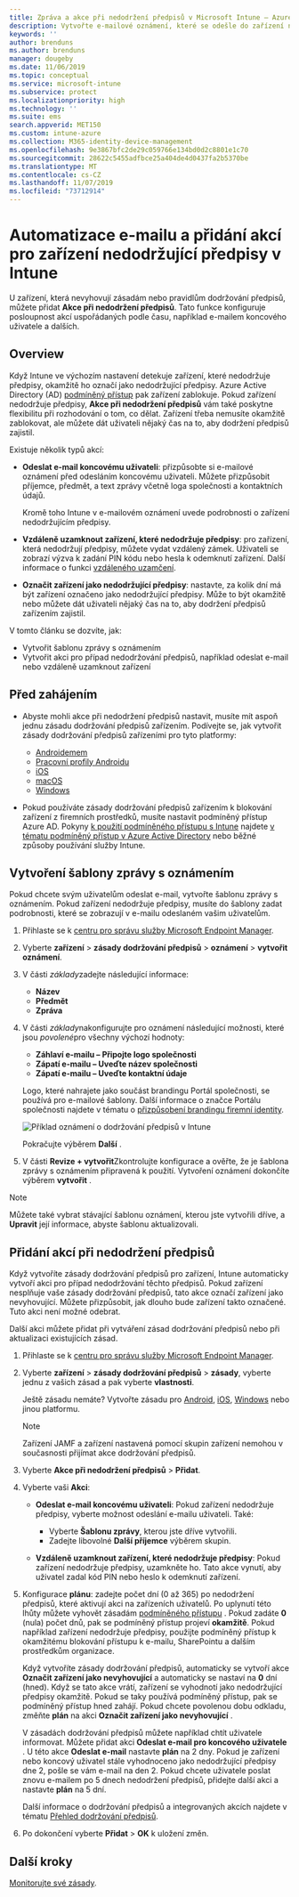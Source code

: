 ```yaml
---
title: Zpráva a akce při nedodržení předpisů v Microsoft Intune – Azure | Microsoft Docs
description: Vytvořte e-mailové oznámení, které se odešle do zařízení nedodržujícího předpisy. Přidejte akce, které se provedou, když je zařízení označeno jako nedodržující předpisy. Můžete třeba přidat období odkladu, během kterého musí uživatel dodržení předpisů zajistit, nebo vytvořit plán k zablokování přístupu, dokud zařízení nebude předpisy dodržovat. Použijte k tomu Microsoft Intune v Azure.
keywords: ''
author: brenduns
ms.author: brenduns
manager: dougeby
ms.date: 11/06/2019
ms.topic: conceptual
ms.service: microsoft-intune
ms.subservice: protect
ms.localizationpriority: high
ms.technology: ''
ms.suite: ems
search.appverid: MET150
ms.custom: intune-azure
ms.collection: M365-identity-device-management
ms.openlocfilehash: 9e3867bfc2de29c059766e134bd0d2c8801e1c70
ms.sourcegitcommit: 28622c5455adfbce25a404de4d0437fa2b5370be
ms.translationtype: MT
ms.contentlocale: cs-CZ
ms.lasthandoff: 11/07/2019
ms.locfileid: "73712914"
---
```

# <a name="automate-email-and-add-actions-for-noncompliant-devices-in-intune"></a>Automatizace e-mailu a přidání akcí pro zařízení nedodržující předpisy v Intune

U zařízení, která nevyhovují zásadám nebo pravidlům dodržování předpisů, můžete přidat **Akce při nedodržení předpisů**. Tato funkce konfiguruje posloupnost akcí uspořádaných podle času, například e-mailem koncového uživatele a dalších.

## <a name="overview"></a>Overview

Když Intune ve výchozím nastavení detekuje zařízení, které nedodržuje předpisy, okamžitě ho označí jako nedodržující předpisy. Azure Active Directory (AD) [podmíněný přístup](https://docs.microsoft.com/azure/active-directory/active-directory-conditional-access-azure-portal) pak zařízení zablokuje. Pokud zařízení nedodržuje předpisy, **Akce při nedodržení předpisů** vám také poskytne flexibilitu při rozhodování o tom, co dělat. Zařízení třeba nemusíte okamžitě zablokovat, ale můžete dát uživateli nějaký čas na to, aby dodržení předpisů zajistil.

Existuje několik typů akcí:

- **Odeslat e-mail koncovému uživateli**: přizpůsobte si e-mailové oznámení před odesláním koncovému uživateli. Můžete přizpůsobit příjemce, předmět, a text zprávy včetně loga společnosti a kontaktních údajů.

    Kromě toho Intune v e-mailovém oznámení uvede podrobnosti o zařízení nedodržujícím předpisy.

- **Vzdáleně uzamknout zařízení, které nedodržuje předpisy**: pro zařízení, která nedodržují předpisy, můžete vydat vzdálený zámek. Uživateli se zobrazí výzva k zadání PIN kódu nebo hesla k odemknutí zařízení. Další informace o funkci [vzdáleného uzamčení](../remote-actions/device-remote-lock.md).

- **Označit zařízení jako nedodržující předpisy**: nastavte, za kolik dní má být zařízení označeno jako nedodržující předpisy. Může to být okamžitě nebo můžete dát uživateli nějaký čas na to, aby dodržení předpisů zařízením zajistil.

V tomto článku se dozvíte, jak:

- Vytvořit šablonu zprávy s oznámením
- Vytvořit akci pro případ nedodržování předpisů, například odeslat e-mail nebo vzdáleně uzamknout zařízení


## <a name="before-you-begin"></a>Před zahájením

- Abyste mohli akce při nedodržení předpisů nastavit, musíte mít aspoň jednu zásadu dodržování předpisů zařízením. Podívejte se, jak vytvořit zásady dodržování předpisů zařízeními pro tyto platformy:

  - [Androidemem](compliance-policy-create-android.md)
  - [Pracovní profily Androidu](compliance-policy-create-android-for-work.md)
  - [iOS](compliance-policy-create-ios.md)
  - [macOS](compliance-policy-create-mac-os.md)
  - [Windows](compliance-policy-create-windows.md)

- Pokud používáte zásady dodržování předpisů zařízením k blokování zařízení z firemních prostředků, musíte nastavit podmíněný přístup Azure AD. Pokyny [k použití podmíněného přístupu s Intune](conditional-access-intune-common-ways-use.md) najdete [v tématu podmíněný přístup v Azure Active Directory](https://docs.microsoft.com/azure/active-directory/active-directory-conditional-access-azure-portal) nebo běžné způsoby používání služby Intune.

## <a name="create-a-notification-message-template"></a>Vytvoření šablony zprávy s oznámením

Pokud chcete svým uživatelům odeslat e-mail, vytvořte šablonu zprávy s oznámením. Pokud zařízení nedodržuje předpisy, musíte do šablony zadat podrobnosti, které se zobrazují v e-mailu odeslaném vašim uživatelům.

1. Přihlaste se k [centru pro správu služby Microsoft Endpoint Manager](https://go.microsoft.com/fwlink/?linkid=2109431).
2. Vyberte **zařízení** > **zásady dodržování předpisů** > **oznámení** > **vytvořit oznámení**.
3. V části *základy*zadejte následující informace:

   - **Název**
   - **Předmět**
   - **Zpráva**

4. V části *základy*nakonfigurujte pro oznámení následující možnosti, které jsou *povolené*pro všechny výchozí hodnoty:

   - **Záhlaví e-mailu – Připojte logo společnosti**
   - **Zápatí e-mailu – Uveďte název společnosti**
   - **Zápatí e-mailu – Uveďte kontaktní údaje**

   Logo, které nahrajete jako součást brandingu Portál společnosti, se používá pro e-mailové šablony. Další informace o značce Portálu společnosti najdete v tématu o [přizpůsobení brandingu firemní identity](../apps/company-portal-app.md#company-identity-branding-customization).

   ![Příklad oznámení o dodržování předpisů v Intune](./media/actions-for-noncompliance/actionsfornoncompliance-1.PNG)

   Pokračujte výběrem **Další** .

5. V části **Revize + vytvořit**Zkontrolujte konfigurace a ověřte, že je šablona zprávy s oznámením připravená k použití. Vytvoření oznámení dokončíte výběrem **vytvořit** .

> [!NOTE]
> Můžete také vybrat stávající šablonu oznámení, kterou jste vytvořili dříve, a **Upravit** její informace, abyste šablonu aktualizovali.

## <a name="add-actions-for-noncompliance"></a>Přidání akcí při nedodržení předpisů

Když vytvoříte zásady dodržování předpisů pro zařízení, Intune automaticky vytvoří akci pro případ nedodržování těchto předpisů. Pokud zařízení nesplňuje vaše zásady dodržování předpisů, tato akce označí zařízení jako nevyhovující. Můžete přizpůsobit, jak dlouho bude zařízení takto označené. Tuto akci není možné odebrat.

Další akci můžete přidat při vytváření zásad dodržování předpisů nebo při aktualizaci existujících zásad.

1. Přihlaste se k [centru pro správu služby Microsoft Endpoint Manager](https://go.microsoft.com/fwlink/?linkid=2109431).

2. Vyberte **zařízení** > **zásady dodržování předpisů** > **zásady**, vyberte jednu z vašich zásad a pak vyberte **vlastnosti**.

   Ještě zásadu nemáte? Vytvořte zásadu pro [Android](compliance-policy-create-android.md), [iOS](compliance-policy-create-ios.md), [Windows](compliance-policy-create-windows.md) nebo jinou platformu.

   > [!NOTE]
   > Zařízení JAMF a zařízení nastavená pomocí skupin zařízení nemohou v současnosti přijímat akce dodržování předpisů.

3. Vyberte **Akce při nedodržení předpisů** > **Přidat**.

4. Vyberte vaši **Akci**:

   - **Odeslat e-mail koncovému uživateli**: Pokud zařízení nedodržuje předpisy, vyberte možnost odeslání e-mailu uživateli. Také:
     - Vyberte **Šablonu zprávy**, kterou jste dříve vytvořili.
     - Zadejte libovolné **Další příjemce** výběrem skupin.

   - **Vzdáleně uzamknout zařízení, které nedodržuje předpisy**: Pokud zařízení nedodržuje předpisy, uzamkněte ho. Tato akce vynutí, aby uživatel zadal kód PIN nebo heslo k odemknutí zařízení.

5. Konfigurace **plánu**: zadejte počet dní (0 až 365) po nedodržení předpisů, které aktivují akci na zařízeních uživatelů. Po uplynutí této lhůty můžete vyhovět zásadám [podmíněného přístupu](conditional-access-intune-common-ways-use.md) . Pokud zadáte **0** (nula) počet dnů, pak se podmíněný přístup projeví **okamžitě**. Pokud například zařízení nedodržuje předpisy, použijte podmíněný přístup k okamžitému blokování přístupu k e-mailu, SharePointu a dalším prostředkům organizace.

   Když vytvoříte zásady dodržování předpisů, automaticky se vytvoří akce **Označit zařízení jako nevyhovující** a automaticky se nastaví na **0** dní (hned). Když se tato akce vrátí, zařízení se vyhodnotí jako nedodržující předpisy okamžitě. Pokud se taky používá podmíněný přístup, pak se podmíněný přístup hned zahájí. Pokud chcete povolenou dobu odkladu, změňte **plán** na akci **Označit zařízení jako nevyhovující** .

   V zásadách dodržování předpisů můžete například chtít uživatele informovat. Můžete přidat akci **Odeslat e-mail pro koncového uživatele** . U této akce **Odeslat e-mail** nastavte **plán** na 2 dny. Pokud je zařízení nebo koncový uživatel stále vyhodnoceno jako nedodržující předpisy dne 2, pošle se vám e-mail na den 2. Pokud chcete uživatele poslat znovu e-mailem po 5 dnech nedodržení předpisů, přidejte další akci a nastavte **plán** na 5 dní.

   Další informace o dodržování předpisů a integrovaných akcích najdete v tématu [Přehled dodržování předpisů](device-compliance-get-started.md).

6. Po dokončení vyberte **Přidat** > **OK** k uložení změn.

## <a name="next-steps"></a>Další kroky

[Monitorujte své zásady](compliance-policy-monitor.md).
